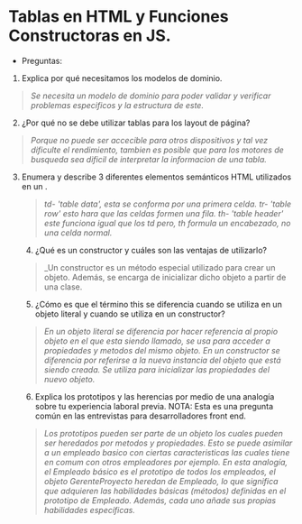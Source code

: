 # Tablas en HTML y Funciones Constructoras en JS.

- Preguntas:
1. Explica por qué necesitamos los modelos de dominio.
>_Se necesita un modelo de dominio para poder validar y verificar problemas especificos y la estructura de este._
2. ¿Por qué no se debe utilizar tablas para los layout de página?
>_Porque no puede ser accecible para otros dispositivos y tal vez dificulte el rendimiento, tambien es posible que para los motores de busqueda sea dificil de interpretar la informacion de una tabla._
3. Enumera y describe 3 diferentes elementos semánticos HTML utilizados en un <table>.
>_td- 'table data', esta se conforma por una primera celda._
>_tr- 'table row' esto hara que las celdas formen una fila._
>_th- 'table header' este funciona igual que los td pero, th formula un encabezado, no una celda normal._
4. ¿Qué es un constructor y cuáles son las ventajas de utilizarlo?
>_Un constructor es un método especial utilizado para crear un objeto. Además, se encarga de inicializar dicho objeto a partir de una clase.
5. ¿Cómo es que el término this se diferencia cuando se utiliza en un objeto literal y cuando se utiliza en un constructor? 
>_En un objeto literal se diferencia por hacer referencia al propio objeto en el que esta siendo llamado, se usa para acceder a propiedades y metodos del mismo objeto._
>_En un constructor se diferencia por referirse a la nueva instancia del objeto que está siendo creada. Se utiliza para inicializar las propiedades del nuevo objeto._
6. Explica los prototipos y las herencias por medio de una analogía sobre tu experiencia laboral previa.
NOTA: Esta es una pregunta común en las entrevistas para desarrolladores front end.
>_Los prototipos pueden ser parte de un objeto los cuales pueden ser heredados por metodos y propiedades. Esto se puede asimilar a un empleado basico con ciertas caracteristicas las cuales tiene en comum con otros empleadores por ejemplo._
>_En esta analogía, el Empleado básico es el prototipo de todos los empleados, el objeto GerenteProyecto heredan de Empleado, lo que significa que adquieren las habilidades básicas (métodos) definidas en el prototipo de Empleado. Además, cada uno añade sus propias habilidades específicas._